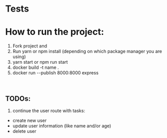 # Tests



# How to run the project:
1. Fork project and
2. Run yarn or npm install (depending on which package manager you are using)
3. yarn start or npm run start
4. docker build -t name .
5. docker run --publish 8000:8000 express

<br>


## TODOs:

1. continue the user route with tasks:
  * create new user 
  * update user information (like name and/or age)
  * delete user


